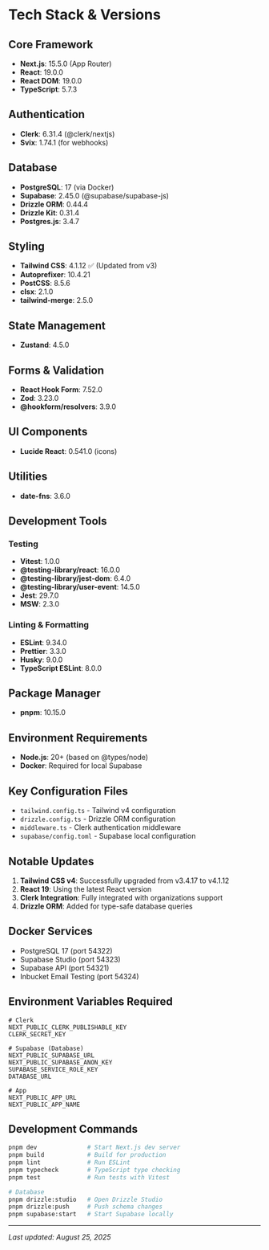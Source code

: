 # Tech Stack & Versions

## Core Framework
- **Next.js**: 15.5.0 (App Router)
- **React**: 19.0.0
- **React DOM**: 19.0.0
- **TypeScript**: 5.7.3

## Authentication
- **Clerk**: 6.31.4 (@clerk/nextjs)
- **Svix**: 1.74.1 (for webhooks)

## Database
- **PostgreSQL**: 17 (via Docker)
- **Supabase**: 2.45.0 (@supabase/supabase-js)
- **Drizzle ORM**: 0.44.4
- **Drizzle Kit**: 0.31.4
- **Postgres.js**: 3.4.7

## Styling
- **Tailwind CSS**: 4.1.12 ✅ (Updated from v3)
- **Autoprefixer**: 10.4.21
- **PostCSS**: 8.5.6
- **clsx**: 2.1.0
- **tailwind-merge**: 2.5.0

## State Management
- **Zustand**: 4.5.0

## Forms & Validation
- **React Hook Form**: 7.52.0
- **Zod**: 3.23.0
- **@hookform/resolvers**: 3.9.0

## UI Components
- **Lucide React**: 0.541.0 (icons)

## Utilities
- **date-fns**: 3.6.0

## Development Tools

### Testing
- **Vitest**: 1.0.0
- **@testing-library/react**: 16.0.0
- **@testing-library/jest-dom**: 6.4.0
- **@testing-library/user-event**: 14.5.0
- **Jest**: 29.7.0
- **MSW**: 2.3.0

### Linting & Formatting
- **ESLint**: 9.34.0
- **Prettier**: 3.3.0
- **Husky**: 9.0.0
- **TypeScript ESLint**: 8.0.0

## Package Manager
- **pnpm**: 10.15.0

## Environment Requirements
- **Node.js**: 20+ (based on @types/node)
- **Docker**: Required for local Supabase

## Key Configuration Files
- `tailwind.config.ts` - Tailwind v4 configuration
- `drizzle.config.ts` - Drizzle ORM configuration
- `middleware.ts` - Clerk authentication middleware
- `supabase/config.toml` - Supabase local configuration

## Notable Updates
1. **Tailwind CSS v4**: Successfully upgraded from v3.4.17 to v4.1.12
2. **React 19**: Using the latest React version
3. **Clerk Integration**: Fully integrated with organizations support
4. **Drizzle ORM**: Added for type-safe database queries

## Docker Services
- PostgreSQL 17 (port 54322)
- Supabase Studio (port 54323)
- Supabase API (port 54321)
- Inbucket Email Testing (port 54324)

## Environment Variables Required
```env
# Clerk
NEXT_PUBLIC_CLERK_PUBLISHABLE_KEY
CLERK_SECRET_KEY

# Supabase (Database)
NEXT_PUBLIC_SUPABASE_URL
NEXT_PUBLIC_SUPABASE_ANON_KEY
SUPABASE_SERVICE_ROLE_KEY
DATABASE_URL

# App
NEXT_PUBLIC_APP_URL
NEXT_PUBLIC_APP_NAME
```

## Development Commands
```bash
pnpm dev              # Start Next.js dev server
pnpm build            # Build for production
pnpm lint             # Run ESLint
pnpm typecheck        # TypeScript type checking
pnpm test             # Run tests with Vitest

# Database
pnpm drizzle:studio   # Open Drizzle Studio
pnpm drizzle:push     # Push schema changes
pnpm supabase:start   # Start Supabase locally
```

---
*Last updated: August 25, 2025*